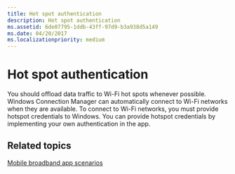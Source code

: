```yaml
---
title: Hot spot authentication
description: Hot spot authentication
ms.assetid: 6de07795-1ddb-43ff-97d9-b3a938d5a149
ms.date: 04/20/2017
ms.localizationpriority: medium
---
```


# Hot spot authentication


You should offload data traffic to Wi-Fi hot spots whenever possible. Windows Connection Manager can automatically connect to Wi-Fi networks when they are available. To connect to Wi-Fi networks, you must provide hotspot credentials to Windows. You can provide hotspot credentials by implementing your own authentication in the app.

## <span id="related_topics"></span>Related topics


[Mobile broadband app scenarios](mobile-broadband-app-scenarios.md)

 

 






